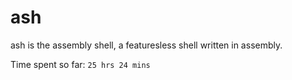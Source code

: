 # ash
ash is the assembly shell, a featuresless shell written in assembly.

Time spent so far: `25 hrs 24 mins`
